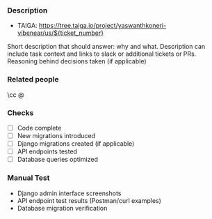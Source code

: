 ### Description

- TAIGA: https://tree.taiga.io/project/yaswanthkoneri-vibenear/us/${ticket_number}

Short description that should answer: why and what.
Description can include task context and links to slack or additional tickets or PRs.
Reasoning behind decisions taken (if applicable)

### Related people

\cc @

### Checks

- [ ] Code complete
- [ ] New migrations introduced
- [ ] Django migrations created (if applicable)
- [ ] API endpoints tested
- [ ] Database queries optimized

### Manual Test

- Django admin interface screenshots
- API endpoint test results (Postman/curl examples)
- Database migration verification
